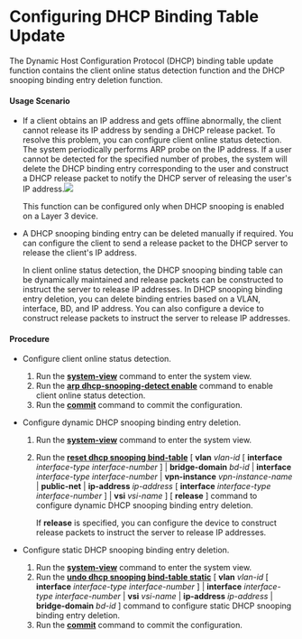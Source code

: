 Configuring DHCP Binding Table Update
=====================================

The Dynamic Host Configuration Protocol (DHCP) binding table update function contains the client online status detection function and the DHCP snooping binding entry deletion function.

#### Usage Scenario

* If a client obtains an IP address and gets offline abnormally, the client cannot release its IP address by sending a DHCP release packet. To resolve this problem, you can configure client online status detection. The system periodically performs ARP probe on the IP address. If a user cannot be detected for the specified number of probes, the system will delete the DHCP binding entry corresponding to the user and construct a DHCP release packet to notify the DHCP server of releasing the user's IP address.![](../../../../public_sys-resources/note_3.0-en-us.png) 
  
  This function can be configured only when DHCP snooping is enabled on a Layer 3 device.
* A DHCP snooping binding entry can be deleted manually if required. You can configure the client to send a release packet to the DHCP server to release the client's IP address.
  
  In client online status detection, the DHCP snooping binding table can be dynamically maintained and release packets can be constructed to instruct the server to release IP addresses. In DHCP snooping binding entry deletion, you can delete binding entries based on a VLAN, interface, BD, and IP address. You can also configure a device to construct release packets to instruct the server to release IP addresses.

#### Procedure

* Configure client online status detection.
  
  1. Run the [**system-view**](cmdqueryname=system-view) command to enter the system view.
  2. Run the [**arp dhcp-snooping-detect enable**](cmdqueryname=arp+dhcp-snooping-detect+enable) command to enable client online status detection.
  3. Run the [**commit**](cmdqueryname=commit) command to commit the configuration.
* Configure dynamic DHCP snooping binding entry deletion.
  
  1. Run the [**system-view**](cmdqueryname=system-view) command to enter the system view.
  2. Run the [**reset dhcp snooping bind-table**](cmdqueryname=reset+dhcp+snooping+bind-table) [ **vlan** *vlan-id* [ **interface** *interface-type* *interface-number* ] | **bridge-domain** *bd-id* | **interface** *interface-type* *interface-number* | **vpn-instance** *vpn-instance-name* | **public-net** | **ip-address** *ip-address* [ **interface** *interface-type* *interface-number* ] | **vsi** *vsi-name* ] [ **release** ] command to configure dynamic DHCP snooping binding entry deletion.
     
     If **release** is specified, you can configure the device to construct release packets to instruct the server to release IP addresses.
* Configure static DHCP snooping binding entry deletion.
  
  1. Run the [**system-view**](cmdqueryname=system-view) command to enter the system view.
  2. Run the [**undo dhcp snooping bind-table static**](cmdqueryname=undo+dhcp+snooping+bind-table+static) [ **vlan** *vlan-id* [ **interface** *interface-type* *interface-number* ] | **interface** *interface-type* *interface-number* | **vsi** *vsi-name* | **ip-address** *ip-address* | **bridge-domain** *bd-id* ] command to configure static DHCP snooping binding entry deletion.
  3. Run the [**commit**](cmdqueryname=commit) command to commit the configuration.
